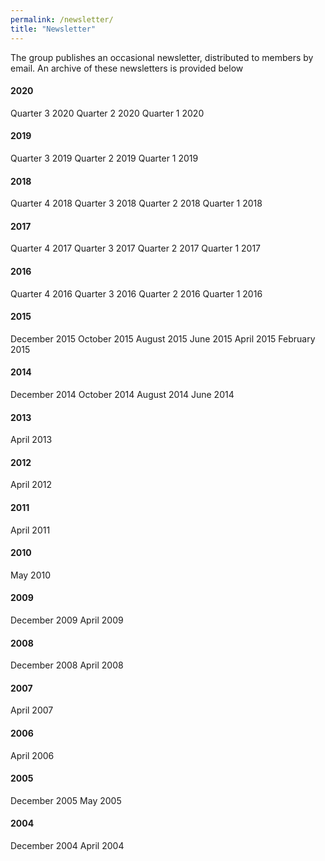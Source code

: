```yaml
---
permalink: /newsletter/
title: "Newsletter"
---
```


The group publishes an occasional newsletter, distributed to members by email. An archive of these newsletters is provided below

#### 2020
Quarter 3 2020
Quarter 2 2020
Quarter 1 2020

#### 2019
Quarter 3 2019
Quarter 2 2019
Quarter 1 2019

#### 2018
Quarter 4 2018 
Quarter 3 2018
Quarter 2 2018
Quarter 1 2018

#### 2017
Quarter 4 2017
Quarter 3 2017
Quarter 2 2017
Quarter 1 2017

#### 2016
Quarter 4 2016
Quarter 3 2016
Quarter 2 2016
Quarter 1 2016

#### 2015
December 2015
October 2015
August 2015
June 2015
April 2015
February 2015

#### 2014
December 2014
October 2014
August 2014
June 2014

#### 2013
April 2013

#### 2012
April 2012

#### 2011 
April 2011

#### 2010
May 2010

#### 2009
December 2009
April 2009 

#### 2008
December 2008
April 2008

#### 2007
April 2007

#### 2006
April 2006

#### 2005
December 2005
May 2005

#### 2004
December 2004
April 2004
